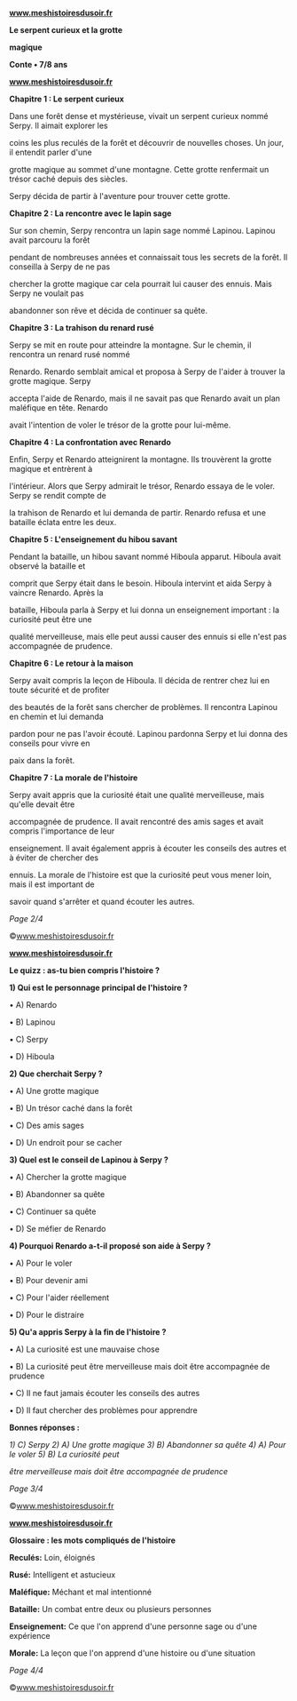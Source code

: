 ﻿<a name="br1"></a> 

**www.meshistoiresdusoir.fr**

**Le serpent curieux et la grotte**

**magique**

**Conte • 7/8 ans**



<a name="br2"></a> 

**www.meshistoiresdusoir.fr**

**Chapitre 1 : Le serpent curieux**

Dans une forêt dense et mystérieuse, vivait un serpent curieux nommé Serpy. Il aimait explorer les

coins les plus reculés de la forêt et découvrir de nouvelles choses. Un jour, il entendit parler d'une

grotte magique au sommet d'une montagne. Cette grotte renfermait un trésor caché depuis des siècles.

Serpy décida de partir à l'aventure pour trouver cette grotte.

**Chapitre 2 : La rencontre avec le lapin sage**

Sur son chemin, Serpy rencontra un lapin sage nommé Lapinou. Lapinou avait parcouru la forêt

pendant de nombreuses années et connaissait tous les secrets de la forêt. Il conseilla à Serpy de ne pas

chercher la grotte magique car cela pourrait lui causer des ennuis. Mais Serpy ne voulait pas

abandonner son rêve et décida de continuer sa quête.

**Chapitre 3 : La trahison du renard rusé**

Serpy se mit en route pour atteindre la montagne. Sur le chemin, il rencontra un renard rusé nommé

Renardo. Renardo semblait amical et proposa à Serpy de l'aider à trouver la grotte magique. Serpy

accepta l'aide de Renardo, mais il ne savait pas que Renardo avait un plan maléfique en tête. Renardo

avait l'intention de voler le trésor de la grotte pour lui-même.

**Chapitre 4 : La confrontation avec Renardo**

Enfin, Serpy et Renardo atteignirent la montagne. Ils trouvèrent la grotte magique et entrèrent à

l'intérieur. Alors que Serpy admirait le trésor, Renardo essaya de le voler. Serpy se rendit compte de

la trahison de Renardo et lui demanda de partir. Renardo refusa et une bataille éclata entre les deux.

**Chapitre 5 : L'enseignement du hibou savant**

Pendant la bataille, un hibou savant nommé Hiboula apparut. Hiboula avait observé la bataille et

comprit que Serpy était dans le besoin. Hiboula intervint et aida Serpy à vaincre Renardo. Après la

bataille, Hiboula parla à Serpy et lui donna un enseignement important : la curiosité peut être une

qualité merveilleuse, mais elle peut aussi causer des ennuis si elle n'est pas accompagnée de prudence.

**Chapitre 6 : Le retour à la maison**

Serpy avait compris la leçon de Hiboula. Il décida de rentrer chez lui en toute sécurité et de profiter

des beautés de la forêt sans chercher de problèmes. Il rencontra Lapinou en chemin et lui demanda

pardon pour ne pas l'avoir écouté. Lapinou pardonna Serpy et lui donna des conseils pour vivre en

paix dans la forêt.

**Chapitre 7 : La morale de l'histoire**

Serpy avait appris que la curiosité était une qualité merveilleuse, mais qu'elle devait être

accompagnée de prudence. Il avait rencontré des amis sages et avait compris l'importance de leur

enseignement. Il avait également appris à écouter les conseils des autres et à éviter de chercher des

ennuis. La morale de l'histoire est que la curiosité peut vous mener loin, mais il est important de

savoir quand s'arrêter et quand écouter les autres.

*Page 2/4*

©www.meshistoiresdusoir.fr



<a name="br3"></a> 

**www.meshistoiresdusoir.fr**

**Le quizz : as-tu bien compris l'histoire ?**

**1) Qui est le personnage principal de l'histoire ?**

• A) Renardo

• B) Lapinou

• C) Serpy

• D) Hiboula

**2) Que cherchait Serpy ?**

• A) Une grotte magique

• B) Un trésor caché dans la forêt

• C) Des amis sages

• D) Un endroit pour se cacher

**3) Quel est le conseil de Lapinou à Serpy ?**

• A) Chercher la grotte magique

• B) Abandonner sa quête

• C) Continuer sa quête

• D) Se méfier de Renardo

**4) Pourquoi Renardo a-t-il proposé son aide à Serpy ?**

• A) Pour le voler

• B) Pour devenir ami

• C) Pour l'aider réellement

• D) Pour le distraire

**5) Qu'a appris Serpy à la fin de l'histoire ?**

• A) La curiosité est une mauvaise chose

• B) La curiosité peut être merveilleuse mais doit être accompagnée de prudence

• C) Il ne faut jamais écouter les conseils des autres

• D) Il faut chercher des problèmes pour apprendre

**Bonnes réponses :**

*1) C) Serpy 2) A) Une grotte magique 3) B) Abandonner sa quête 4) A) Pour le voler 5) B) La curiosité peut*

*être merveilleuse mais doit être accompagnée de prudence*

*Page 3/4*

©www.meshistoiresdusoir.fr



<a name="br4"></a> 

**www.meshistoiresdusoir.fr**

**Glossaire : les mots compliqués de l'histoire**

**Reculés:** Loin, éloignés

**Rusé:** Intelligent et astucieux

**Maléfique:** Méchant et mal intentionné

**Bataille:** Un combat entre deux ou plusieurs personnes

**Enseignement:** Ce que l'on apprend d'une personne sage ou d'une expérience

**Morale:** La leçon que l'on apprend d'une histoire ou d'une situation

*Page 4/4*

©www.meshistoiresdusoir.fr

